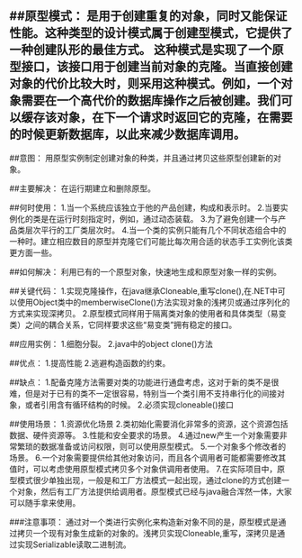 ##原型模式：
是用于创建重复的对象，同时又能保证性能。这种类型的设计模式属于创建型模式，它提供了一种创建队形的最佳方式。
这种模式是实现了一个原型接口，该接口用于创建当前对象的克隆。当直接创建对象的代价比较大时，则采用这种模式。例如，一个对象需要在一个高代价的数据库操作之后被创建。我们可以缓存该对象，在下一个请求时返回它的克隆，在需要的时候更新数据库，以此来减少数据库调用。
---
##意图：
用原型实例制定创建对象的种类，并且通过拷贝这些原型创建新的对象。

##主要解决：
在运行期建立和删除原型。

##何时使用：
1.当一个系统应该独立于他的产品创建，构成和表示时。
2.当要实例化的类是在运行时刻指定时，例如，通过动态装载。
3.为了避免创建一个与产品类层次平行的工厂类层次时。
4.当一个类的实例只能有几个不同状态组合中的一种时。建立相应数目的原型并克隆它们可能比每次用合适的状态手工实例化该类更方面一些。

##如何解决：
利用已有的一个原型对象，快速地生成和原型对象一样的实例。

##关键代码：
1.实现克隆操作，在java继承Cloneable,重写clone(),在.NET中可以使用Object类中的memberwiseClone()方法实现对象的浅拷贝或通过序列化的方式来实现深拷贝。
2.原型模式同样用于隔离类对象的使用者和具体类型（易变类）之间的耦合关系，它同样要求这些“易变类”拥有稳定的接口。

##应用实例：
1.细胞分裂。
2.java中的object clone()方法

##优点：
1.提高性能 
2.逃避构造函数的约束。

##缺点：
1.配备克隆方法需要对类的功能进行通盘考虑，这对于新的类不是很难，但是对于已有的类不一定很容易，特别当一个类引用不支持串行化的间接对象，或者引用含有循环结构的时候。
2.必须实现cloneable()接口

##使用场景：
1.资源优化场景
2.类初始化需要消化非常多的资源，这个资源包括数据、硬件资源等。
3.性能和安全要求的场景。
4.通过new产生一个对象需要非常繁琐的数据准备或访问权限，则可以使用原型模式。
5.一个对象多个修改者的场景。
6.一个对象需要提供给其他对象访问，而且各个调用者可能都需要修改其值时，可以考虑使用原型模式拷贝多个对象供调用者使用。
7.在实际项目中，原型模式很少单独出现，一般是和工厂方法模式一起出现，通过clone的方式创建一个对象，然后有工厂方法提供给调用者。原型模式已经与java融合浑然一体，大家可以随手拿来使用。

###注意事项：
通过对一个类进行实例化来构造新对象不同的是，原型模式是通过拷贝一个现有对象生成新的对象的。浅拷贝实现Cloneable,重写，深拷贝是通过实现Serializable读取二进制流。

